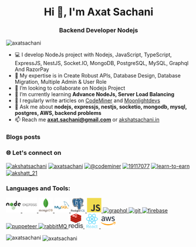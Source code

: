 <h1 align="center">Hi 👋, I'm Axat Sachani</h1>
<h3 align="center">Backend Developer Nodejs</h3>

<p align="left"> <img src="https://komarev.com/ghpvc/?username=axatsachani&label=Profile%20views&color=0e75b6&style=flat" alt="axatsachani" /> </p>


- 💻 I develop NodeJs project with Nodejs, JavaScript, TypeScript, ExpressJS, NestJS, Socket.IO, MongoDB, PostgreSQL, MySQL, Graphql And RazorPay
- 💪 My expertise is in Create Robust APIs, Database Design, Database Migration, Multiple Admin & User Role
- 🤝 I’m looking to collaborate on Nodejs Project 
- 🌱 I’m currently learning **Advance NodeJs, Server Load Balancing**
- 📝 I regularly write articles on [CodeMiner](https://medium.com/learn-to-earn) and [Moonlightdevs](https://moonlightdevs.com/)
- 💬 Ask me about **nodejs, expressjs, nestjs, socketio, mongodb, mysql, postgres, AWS, backend problems**
- 📫 Reach me **axat.sachani@gmail.com** or [akshatsachani.in](https://akshatsachani.in)

### Blogs posts
<!-- BLOG-POST-LIST:START -->
<!-- BLOG-POST-LIST:END -->

<h3 align="left">🌐 Let's connect on</h3>
<p align="left">
<a href="https://linkedin.com/in/akshatsachani" target="blank"><img align="center" src="https://raw.githubusercontent.com/rahuldkjain/github-profile-readme-generator/master/src/images/icons/Social/linked-in-alt.svg" alt="akshatsachani" height="30" width="40" /></a>
<a href="https://www.leetcode.com/axatsachani" target="blank"><img align="center" src="https://raw.githubusercontent.com/rahuldkjain/github-profile-readme-generator/master/src/images/icons/Social/leet-code.svg" alt="axatsachani" height="30" width="40" /></a>
<a href="https://medium.com/@codeminer" target="blank"><img align="center" src="https://raw.githubusercontent.com/rahuldkjain/github-profile-readme-generator/master/src/images/icons/Social/medium.svg" alt="@codeminer" height="30" width="40" /></a>
<a href="https://stackoverflow.com/users/19117077" target="blank"><img align="center" src="https://raw.githubusercontent.com/rahuldkjain/github-profile-readme-generator/master/src/images/icons/Social/stack-overflow.svg" alt="19117077" height="30" width="40" /></a>
<a href="https://dev.to/learn-to-earn" target="blank"><img align="center" src="https://raw.githubusercontent.com/rahuldkjain/github-profile-readme-generator/master/src/images/icons/Social/devto.svg" alt="learn-to-earn" height="30" width="40" /></a>
<a href="https://twitter.com/akshatt_21" target="blank"><img align="center" src="https://raw.githubusercontent.com/rahuldkjain/github-profile-readme-generator/master/src/images/icons/Social/twitter.svg" alt="akshatt_21" height="30" width="40" /></a>
</p>

<h3 align="left">Languages and Tools:</h3>
<p align="left">  
        <a href="https://nodejs.org" target="_blank" rel="noreferrer">
            <img src="https://raw.githubusercontent.com/devicons/devicon/master/icons/nodejs/nodejs-original-wordmark.svg"
                alt="nodejs" width="40" height="40" />
        </a>
        <a href="https://expressjs.com" target="_blank" rel="noreferrer">
            <img src="https://raw.githubusercontent.com/devicons/devicon/master/icons/express/express-original-wordmark.svg"
                alt="express" width="40" height="40" />
        </a>
        <a href="https://www.mongodb.com/" target="_blank" rel="noreferrer">
            <img src="https://raw.githubusercontent.com/devicons/devicon/master/icons/mongodb/mongodb-original-wordmark.svg"
                alt="mongodb" width="40" height="40" />
        </a>
        <a href="https://www.mysql.com/" target="_blank" rel="noreferrer">
            <img src="https://raw.githubusercontent.com/devicons/devicon/master/icons/mysql/mysql-original-wordmark.svg"
                alt="mysql" width="40" height="40" />
        </a>
        <a href="https://www.postgresql.org" target="_blank" rel="noreferrer">
            <img src="https://raw.githubusercontent.com/devicons/devicon/master/icons/postgresql/postgresql-original-wordmark.svg"
                alt="postgresql" width="40" height="40" />
        </a>
        <a href="https://developer.mozilla.org/en-US/docs/Web/JavaScript" target="_blank" rel="noreferrer">
            <img src="https://raw.githubusercontent.com/devicons/devicon/master/icons/javascript/javascript-original.svg"
                alt="javascript" width="40" height="40" />
        </a>
        <a href="https://graphql.org" target="_blank" rel="noreferrer">
            <img src="https://www.vectorlogo.zone/logos/graphql/graphql-icon.svg" alt="graphql" width="40"
                height="40" />
        </a>
        <a href="https://git-scm.com/" target="_blank" rel="noreferrer">
            <img src="https://www.vectorlogo.zone/logos/git-scm/git-scm-icon.svg" alt="git" width="40" height="40" />
        </a>
        <a href="https://firebase.google.com/" target="_blank" rel="noreferrer">
            <img src="https://www.vectorlogo.zone/logos/firebase/firebase-icon.svg" alt="firebase" width="40"
                height="40" />
        </a>
        <a href="https://github.com/puppeteer/puppeteer" target="_blank" rel="noreferrer">
            <img src="https://www.vectorlogo.zone/logos/pptrdev/pptrdev-official.svg" alt="puppeteer" width="40"
                height="40" />
        </a>
        <a href="https://www.rabbitmq.com" target="_blank" rel="noreferrer">
            <img src="https://www.vectorlogo.zone/logos/rabbitmq/rabbitmq-icon.svg" alt="rabbitMQ" width="40"
                height="40" />
        </a>
        <a href="https://redis.io" target="_blank" rel="noreferrer">
            <img src="https://raw.githubusercontent.com/devicons/devicon/master/icons/redis/redis-original-wordmark.svg"
                alt="redis" width="40" height="40" />
        </a>
        <a href="https://reactjs.org/" target="_blank" rel="noreferrer">
            <img src="https://raw.githubusercontent.com/devicons/devicon/master/icons/react/react-original-wordmark.svg"
                alt="react" width="40" height="40" />
        </a>
        <a href="https://aws.amazon.com" target="_blank" rel="noreferrer">
            <img src="https://raw.githubusercontent.com/devicons/devicon/master/icons/amazonwebservices/amazonwebservices-original-wordmark.svg"
                alt="aws" width="40" height="40" />
        </a>
        </p>

<p><img align="left" src="https://github-readme-stats.vercel.app/api/top-langs?username=axatsachani&show_icons=true&locale=en&layout=compact" alt="axatsachani" /></p>

<p>&nbsp;<img align="center" src="https://github-readme-stats.vercel.app/api?username=axatsachani&show_icons=true&locale=en" alt="axatsachani" /></p>

